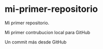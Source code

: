 # mi-primer-repositorio
Mi primer repositorio.

Mi primer contrubucion local para GitHub

Un commit más desde GitHub
